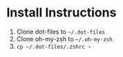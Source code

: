 # Install Instructions
1. Clone dot-files to `~/.dot-files`
2. Clone oh-my-zsh to `~/.oh-my-zsh`
3. `cp ~/.dot-files/.zshrc ~`
